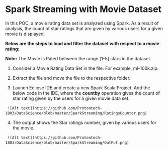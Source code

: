 # Spark Streaming with Movie Dataset


In this POC, a movie rating data set is analyzed using Spark. As a result of analysis, the count of star ratings that are given by various users for a given movie is displayed.

**Below are the steps to load and filter the dataset with respect to a movie rating:**

   **Note:** The Movie is Rated between the range [1-5] stars in the dataset.

  1.	Consider a Movie Rating Data Set in the file. For example, ml-100k.zip.

  2.	Extract the file and move the file to the respective folder.

  3.	Launch Eclipse IDE and create a new Spark Scala Project. Add the below code in the IDE, where the **countby** operation gives the count of star rating given by the users for a given movie data set.
  
     ![Alt text](https://github.com/Protontech-1803/DataScience/blob/master/SparkStreaming/RatingsCounter.png)
   
  4.	The output shows the Star ratings number, given by various users for the movie.
  
     ![Alt text](https://github.com/Protontech-1803/DataScience/blob/master/SparkStreaming/OutPut.png)
